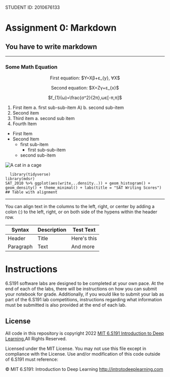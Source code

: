 <!--MARKDOWN ASSIGNMENT-->
STUDENT ID: 2010676133
# Assignment 0: Markdown
## You have to write markdown
---
### Some Math Equation
<p align="center">First equation: $Y=X&beta;+&epsilon;_{y}, &forall;X$</p>
<p align="center">Second equation: $X=Z&gamma;+&epsilon;_{x}$</p>
<p align="center">$f_{1}(&omega;)=\frac{&sigma;^2}{2&pi;},&omega;&epsilon;[-&pi;,&pi;]$</p>

1. First item a. first sub-sub-item A) b. second sub-item
2. Second item
3. Third item a. second sub item
4. Fourth Item
* First Item
* Second Item
  * first sub-item
    * first sub-sub-item
  * second sub-item

![A cat in a cage](https://camo.githubusercontent.com/e6947af48fb1f3bb4f8238ee96f307dc6ddc9c9640c373484badd0cd42a3a25d/68747470733a2f2f69636f6e732e69636f6e617263686976652e636f6d2f69636f6e732f69636f6e6b612f6d656f772f3235362f6361742d636167652d69636f6e2e706e67)

```
  library(tidyverse)
library(mdsr)
SAT_2010 %>% ggplot(aes(write,..density..)) + geom_histogram() +
geom_density() + theme_minimal() + labs(title = "SAT Writing Scores")
## Table with alignment

```
  ---
  You can align text in the columns to the left, right, or center by adding a colon (:) to the left, right, or on both side of the hypens within the header row.



Syntax  |   Description | Test Text 
--- | --- | ---
Header| Title | Here's this
Paragraph | Text | And more

# Instructions
6.S191 software labs are designed to be completed at your own pace. At the end of each
of the labs, there will be instructions on how you can submit your notebook for grade.
Additionally, if you would like to submit your lab as part of the 6.S191 lab competitions,
instructions regarding what information must be submitted is also provided at the end of each lab.
    
## License
All code in this repository is copyright 2022 [ MIT 6.S191 Introduction to Deep Learning.](http://introtodeeplearning.com/)All
Rights Reserved.
   
   Licensed under the MIT License. You may not use this file except in compliance with the
License. Use and/or modification of this code outside of 6.S191 must reference:

© MIT 6.S191: Introduction to Deep Learning
<http://introtodeeplearning.com>

